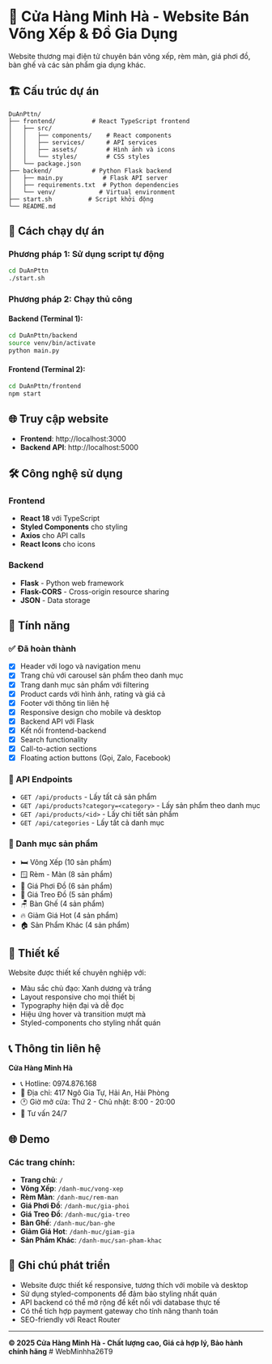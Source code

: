
# 🏪 Cửa Hàng Minh Hà - Website Bán Võng Xếp & Đồ Gia Dụng

Website thương mại điện tử chuyên bán võng xếp, rèm màn, giá phơi đồ, bàn ghế và các sản phẩm gia dụng khác.

## 🏗️ Cấu trúc dự án

```
DuAnPttn/
├── frontend/          # React TypeScript frontend
│   ├── src/
│   │   ├── components/    # React components
│   │   ├── services/      # API services
│   │   ├── assets/        # Hình ảnh và icons
│   │   └── styles/        # CSS styles
│   └── package.json
├── backend/           # Python Flask backend
│   ├── main.py           # Flask API server
│   ├── requirements.txt  # Python dependencies
│   └── venv/            # Virtual environment
├── start.sh          # Script khởi động
└── README.md
```

## 🚀 Cách chạy dự án

### Phương pháp 1: Sử dụng script tự động
```bash
cd DuAnPttn
./start.sh
```

### Phương pháp 2: Chạy thủ công

#### Backend (Terminal 1):
```bash
cd DuAnPttn/backend
source venv/bin/activate
python main.py
```

#### Frontend (Terminal 2):
```bash
cd DuAnPttn/frontend
npm start
```

## 🌐 Truy cập website

- **Frontend**: http://localhost:3000
- **Backend API**: http://localhost:5000

## 🛠️ Công nghệ sử dụng

### Frontend
- **React 18** với TypeScript
- **Styled Components** cho styling
- **Axios** cho API calls
- **React Icons** cho icons

### Backend
- **Flask** - Python web framework
- **Flask-CORS** - Cross-origin resource sharing
- **JSON** - Data storage

## 📱 Tính năng

### ✅ Đã hoàn thành
- [x] Header với logo và navigation menu
- [x] Trang chủ với carousel sản phẩm theo danh mục
- [x] Trang danh mục sản phẩm với filtering
- [x] Product cards với hình ảnh, rating và giá cả
- [x] Footer với thông tin liên hệ
- [x] Responsive design cho mobile và desktop
- [x] Backend API với Flask
- [x] Kết nối frontend-backend
- [x] Search functionality
- [x] Call-to-action sections
- [x] Floating action buttons (Gọi, Zalo, Facebook)

### 🔄 API Endpoints

- `GET /api/products` - Lấy tất cả sản phẩm
- `GET /api/products?category=<category>` - Lấy sản phẩm theo danh mục
- `GET /api/products/<id>` - Lấy chi tiết sản phẩm
- `GET /api/categories` - Lấy tất cả danh mục

### 📱 Danh mục sản phẩm
- 🛏️ Võng Xếp (10 sản phẩm)
- 🪟 Rèm - Màn (8 sản phẩm)
- 👔 Giá Phơi Đồ (6 sản phẩm)
- 👕 Giá Treo Đồ (5 sản phẩm)
- 🪑 Bàn Ghế (4 sản phẩm)
- 🔥 Giảm Giá Hot (4 sản phẩm)
- 🏠 Sản Phẩm Khác (4 sản phẩm)

## 🎨 Thiết kế

Website được thiết kế chuyên nghiệp với:
- Màu sắc chủ đạo: Xanh dương và trắng
- Layout responsive cho mọi thiết bị
- Typography hiện đại và dễ đọc
- Hiệu ứng hover và transition mượt mà
- Styled-components cho styling nhất quán

## 📞 Thông tin liên hệ

**Cửa Hàng Minh Hà**
- 📞 Hotline: 0974.876.168
- 📍 Địa chỉ: 417 Ngô Gia Tự, Hải An, Hải Phòng
- 🕐 Giờ mở cửa: Thứ 2 - Chủ nhật: 8:00 - 20:00
- 💬 Tư vấn 24/7

## 🌐 Demo

### Các trang chính:
- **Trang chủ**: `/`
- **Võng Xếp**: `/danh-muc/vong-xep`
- **Rèm Màn**: `/danh-muc/rem-man`
- **Giá Phơi Đồ**: `/danh-muc/gia-phoi`
- **Giá Treo Đồ**: `/danh-muc/gia-treo`
- **Bàn Ghế**: `/danh-muc/ban-ghe`
- **Giảm Giá Hot**: `/danh-muc/giam-gia`
- **Sản Phẩm Khác**: `/danh-muc/san-pham-khac`

## 📝 Ghi chú phát triển

- Website được thiết kế responsive, tương thích với mobile và desktop
- Sử dụng styled-components để đảm bảo styling nhất quán
- API backend có thể mở rộng để kết nối với database thực tế
- Có thể tích hợp payment gateway cho tính năng thanh toán
- SEO-friendly với React Router

---

**© 2025 Cửa Hàng Minh Hà - Chất lượng cao, Giá cả hợp lý, Bảo hành chính hãng**
#   W e b M i n h h a 2 6 T 9  
 